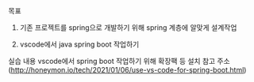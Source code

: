 목표
1. 기존 프로젝트를 spring으로 개발하기 위해 spring 계층에 알맞게 설계작업

2. vscode에서 java spring boot 작업하기

실습 내용
vscode에서 spring boot 작업하기 위해 확장팩 등 설치
참고 주소(http://honeymon.io/tech/2021/01/06/use-vs-code-for-spring-boot.html)